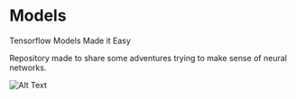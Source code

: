 # Models
Tensorflow Models Made it Easy

Repository made to share some adventures trying to make sense of neural networks.

![Alt Text]([https://media.giphy.com/media/vFKqnCdLPNOKc/giphy.gif](https://freeimage.host/i/HUqVf8N))
